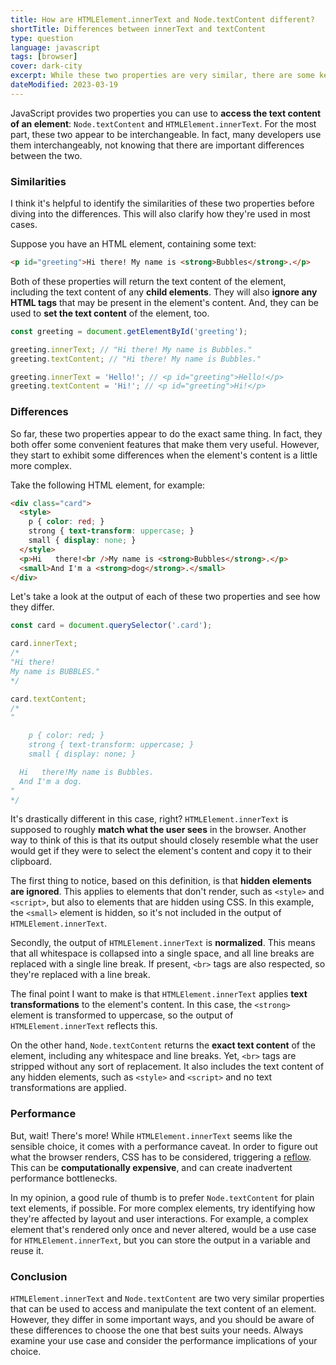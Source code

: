 ```yaml
---
title: How are HTMLElement.innerText and Node.textContent different?
shortTitle: Differences between innerText and textContent
type: question
language: javascript
tags: [browser]
cover: dark-city
excerpt: While these two properties are very similar, there are some key differences that you should be aware of.
dateModified: 2023-03-19
---
```


JavaScript provides two properties you can use to **access the text content of an element**: `Node.textContent` and `HTMLElement.innerText`. For the most part, these two appear to be interchangeable. In fact, many developers use them interchangeably, not knowing that there are important differences between the two.

### Similarities

I think it's helpful to identify the similarities of these two properties before diving into the differences. This will also clarify how they're used in most cases.

Suppose you have an HTML element, containing some text:

```html
<p id="greeting">Hi there! My name is <strong>Bubbles</strong>.</p>
```

Both of these properties will return the text content of the element, including the text content of any **child elements**. They will also **ignore any HTML tags** that may be present in the element's content. And, they can be used to **set the text content** of the element, too.

```js
const greeting = document.getElementById('greeting');

greeting.innerText; // "Hi there! My name is Bubbles."
greeting.textContent; // "Hi there! My name is Bubbles."

greeting.innerText = 'Hello!'; // <p id="greeting">Hello!</p>
greeting.textContent = 'Hi!'; // <p id="greeting">Hi!</p>
```

### Differences

So far, these two properties appear to do the exact same thing. In fact, they both offer some convenient features that make them very useful. However, they start to exhibit some differences when the element's content is a little more complex.

Take the following HTML element, for example:

```html
<div class="card">
  <style>
    p { color: red; }
    strong { text-transform: uppercase; }
    small { display: none; }
  </style>
  <p>Hi   there!<br />My name is <strong>Bubbles</strong>.</p>
  <small>And I'm a <strong>dog</strong>.</small>
</div>
```

Let's take a look at the output of each of these two properties and see how they differ.

```js
const card = document.querySelector('.card');

card.innerText;
/*
"Hi there!
My name is BUBBLES."
*/

card.textContent;
/*
"

    p { color: red; }
    strong { text-transform: uppercase; }
    small { display: none; }

  Hi   there!My name is Bubbles.
  And I'm a dog.
"
*/
```

It's drastically different in this case, right? `HTMLElement.innerText` is supposed to roughly **match what the user sees** in the browser. Another way to think of this is that its output should closely resemble what the user would get if they were to select the element's content and copy it to their clipboard.

The first thing to notice, based on this definition, is that **hidden elements are ignored**. This applies to elements that don't render, such as `<style>` and `<script>`, but also to elements that are hidden using CSS. In this example, the `<small>` element is hidden, so it's not included in the output of `HTMLElement.innerText`.

Secondly, the output of `HTMLElement.innerText` is **normalized**. This means that all whitespace is collapsed into a single space, and all line breaks are replaced with a single line break. If present, `<br>` tags are also respected, so they're replaced with a line break.

The final point I want to make is that `HTMLElement.innerText` applies **text transformations** to the element's content. In this case, the `<strong>` element is transformed to uppercase, so the output of `HTMLElement.innerText` reflects this.

On the other hand, `Node.textContent` returns the **exact text content** of the element, including any whitespace and line breaks. Yet, `<br>` tags are stripped without any sort of replacement. It also includes the text content of any hidden elements, such as `<style>` and `<script>` and no text transformations are applied.

### Performance

But, wait! There's more! While `HTMLElement.innerText` seems like the sensible choice, it comes with a performance caveat. In order to figure out what the browser renders, CSS has to be considered, triggering a [reflow](https://developer.mozilla.org/en-US/docs/Glossary/Reflow). This can be **computationally expensive**, and can create inadvertent performance bottlenecks.

In my opinion, a good rule of thumb is to prefer `Node.textContent` for plain text elements, if possible. For more complex elements, try identifying how they're affected by layout and user interactions. For example, a complex element that's rendered only once and never altered, would be a use case for `HTMLElement.innerText`, but you can store the output in a variable and reuse it.

### Conclusion

`HTMLElement.innerText` and `Node.textContent` are two very similar properties that can be used to access and manipulate the text content of an element. However, they differ in some important ways, and you should be aware of these differences to choose the one that best suits your needs. Always examine your use case and consider the performance implications of your choice.
